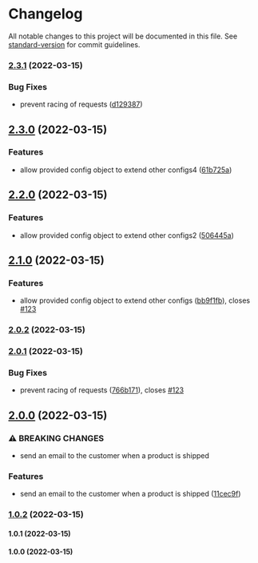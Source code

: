 # Changelog

All notable changes to this project will be documented in this file. See [standard-version](https://github.com/conventional-changelog/standard-version) for commit guidelines.

### [2.3.1](https://github.com/gian89/test_changelog/compare/v2.3.0...v2.3.1) (2022-03-15)


### Bug Fixes

* prevent racing of requests ([d129387](https://github.com/gian89/test_changelog/commit/d1293874e71c726c05df62c8a66d432b4c5a60d8))

## [2.3.0](https://github.com/gian89/test_changelog/compare/v2.2.0...v2.3.0) (2022-03-15)


### Features

* allow provided config object to extend other configs4 ([61b725a](https://github.com/gian89/test_changelog/commit/61b725a2651fceca63f916e2ce8f845d9d802807))

## [2.2.0](https://github.com/gian89/test_changelog/compare/v2.1.0...v2.2.0) (2022-03-15)


### Features

* allow provided config object to extend other configs2 ([506445a](https://github.com/gian89/test_changelog/commit/506445a46e0dfb488a681e9f73217b6b8df2a741))

## [2.1.0](https://github.com/gian89/test_changelog/compare/v2.0.2...v2.1.0) (2022-03-15)


### Features

* allow provided config object to extend other configs ([bb9f1fb](https://github.com/gian89/test_changelog/commit/bb9f1fb93bf64ef22fdb7b4502e7eb0a5cc8d878)), closes [#123](https://github.com/gian89/test_changelog/issues/123)

### [2.0.2](https://github.com/gian89/test_changelog/compare/v2.0.1...v2.0.2) (2022-03-15)

### [2.0.1](https://github.com/gian89/test_changelog/compare/v2.0.0...v2.0.1) (2022-03-15)


### Bug Fixes

* prevent racing of requests ([766b171](https://github.com/gian89/test_changelog/commit/766b17124148da38ad379a7bdcabd7f6cc5b6dc1)), closes [#123](https://github.com/gian89/test_changelog/issues/123)

## [2.0.0](https://github.com/gian89/test_changelog/compare/v1.0.2...v2.0.0) (2022-03-15)


### ⚠ BREAKING CHANGES

* send an email to the customer when a product is shipped

### Features

* send an email to the customer when a product is shipped ([11cec9f](https://github.com/gian89/test_changelog/commit/11cec9f2dfdc5fa6bbfc61238140c551731ff8ec))

### [1.0.2](https://github.com/gian89/test_changelog/compare/v1.0.1...v1.0.2) (2022-03-15)

#### 1.0.1 (2022-03-15)

#### 1.0.0 (2022-03-15)
